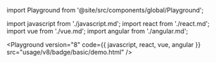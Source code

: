 import Playground from '@site/src/components/global/Playground';

import javascript from './javascript.md';
import react from './react.md';
import vue from './vue.md';
import angular from './angular.md';

<Playground version="8" code={{ javascript, react, vue, angular }} src="usage/v8/badge/basic/demo.html" />

